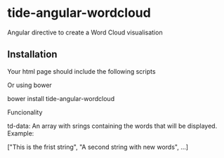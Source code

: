 tide-angular-wordcloud
======================

Angular directive to create a Word Cloud visualisation

Installation
-----------
Your html page should include the following scripts

<script src="(...)/angular.js"/></script>
<script src="(...)/tide-angular.js"/></script>
<script src="(...)/tide-angular-wordcloud"/></script>

Or using bower

bower install tide-angular-wordcloud


Funcionality

<div td-word-cloud td-data="your-data"></div>

td-data:  An array with srings containing the words that will be displayed. 
Example:

["This is the frist string", "A second string with new words", ...]

